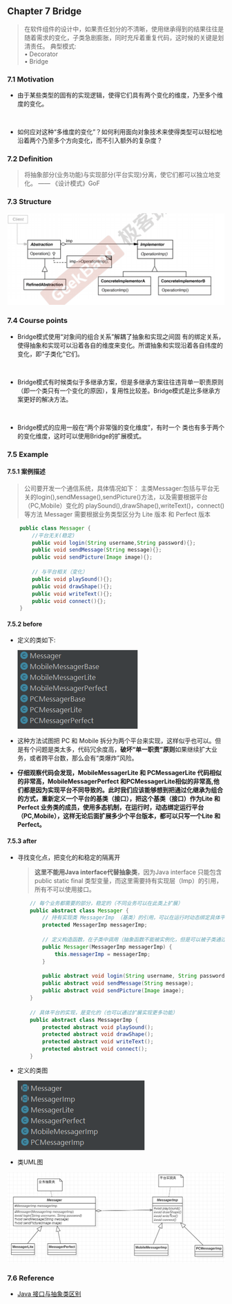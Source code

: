 ## Chapter 7 Bridge
> 在软件组件的设计中，如果责任划分的不清晰，使用继承得到的结果往往是随着需求的变化，子类急剧膨胀，同时充斥着重复代码，这时候的关键是划清责任。
> 典型模式:  
> • Decorator  
> • Bridge  

### 7.1 Motivation
* 由于某些类型的固有的实现逻辑，使得它们具有两个变化的维度，乃至多个维度的变化。

    <br>

* 如何应对这种“多维度的变化”？如何利用面向对象技术来使得类型可以轻松地沿着两个乃至多个方向变化，而不引入额外的复杂度？

### 7.2 Definition
> 将抽象部分(业务功能)与实现部分(平台实现)分离，使它们都可以独立地变化。 —— 《设计模式》GoF

### 7.3 Structure
![](img/structure.png)

###  7.4 Course points
* Bridge模式使用“对象间的组合关系”解耦了抽象和实现之间固 有的绑定关系，使得抽象和实现可以沿着各自的维度来变化。所谓抽象和实现沿着各自纬度的变化，即“子类化”它们。

<br>

* Bridge模式有时候类似于多继承方案，但是多继承方案往往违背单一职责原则（即一个类只有一个变化的原因），复用性比较差。Bridge模式是比多继承方案更好的解决方法。

<br>

* Bridge模式的应用一般在“两个非常强的变化维度”，有时一个 类也有多于两个的变化维度，这时可以使用Bridge的扩展模式。


### 7.5 Example

#### 7.5.1 案例描述
> 公司要开发一个通信系统，具体情况如下：
> 主类Messager:包括与平台无关的login(),sendMessage(),sendPicture()方法，以及需要根据平台（PC,Mobile）变化的 playSound(),drawShape(),writeText()，connect() 等方法
> Messager 需要根据业务类型区分为 Lite 版本 和 Perfect 版本


```java
    public class Messager {
        //平台无关(稳定)
        public void login(String username,String password){};
        public void sendMessage(String message){};
        public void sendPicture(Image image){};

        // 与平台相关（变化）
        public void playSound(){};
        public void drawShape(){};
        public void writeText(){};
        public void connect(){};
    }

```
#### 7.5.2 before
* 定义的类如下:  


  ![](img/class_before.png)

* 这种方法试图把 PC 和 Mobile 拆分为两个平台来实现，这样似乎也可以。但是有个问题是类太多，代码冗余度高，**破坏“单一职责”原则**如果继续扩大业务，或者跨平台数，那么会有“类爆炸”风险。
      <br>

* **仔细观察代码会发现，MobileMessagerLite 和 PCMessagerLite 代码相似的非常高，MobileMessagerPerfect 和PCMessagerLite相似的非常高,他们都是因为实现平台不同导致的。此时我们应该能够想到把通过化继承为组合的方式，重新定义一个平台的基类（接口），把这个基类（接口）作为Lite 和 Perfect 业务类的成员，使用多态机制，在运行时，动态绑定运行平台（PC,Mobile），这样无论后面扩展多少个平台版本，都可以只写一个Lite 和 Perfect。**

#### 7.5.3 after
* 寻找变化点，把变化的和稳定的隔离开
  > **这里不能用Java interface代替抽象类**，因为Java interface 只能包含 public static final 类型变量，而这里需要持有实现层（Imp）的引用，所有不可以使用接口。
    ```java
        // 每个业务都需要的部分，稳定的（不同业务可以在此类上扩展）
        public abstract class Messager {
            // 持有实现类 MessagerImp （基类）的引用，可以在运行时动态绑定具体平台实现类
            protected MessagerImp messagerImp;

            // 定义构造函数，在子类中调用（抽象函数不能被实例化，但是可以被子类通过super调用）
            public Messager(MessagerImp messagerImp) {
                this.messagerImp = messagerImp;
            }

            public abstract void login(String username, String password);
            public abstract void sendMessage(String message);
            public abstract void sendPicture(Image image);
        }

        // 具体平台的实现，是变化的（也可以通过扩展实现更多功能）
        public abstract class MessagerImp {
            protected abstract void playSound();
            protected abstract void drawShape();
            protected abstract void writeText();
            protected abstract void connect();
        }
    ```  

* 定义的类图  

  ![](img/after_class.png)

* 类UML图

![](img/after_uml.png)
### 7.6 Reference

* [Java 接口与抽象类区别](https://zhuanlan.zhihu.com/p/94770324)
 
